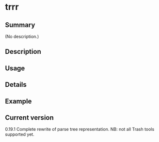 # trrr

## Summary

(No description.)

## Description

## Usage

## Details

## Example

## Current version

0.19.1 Complete rewrite of parse tree representation. NB: not all Trash tools supported yet.
